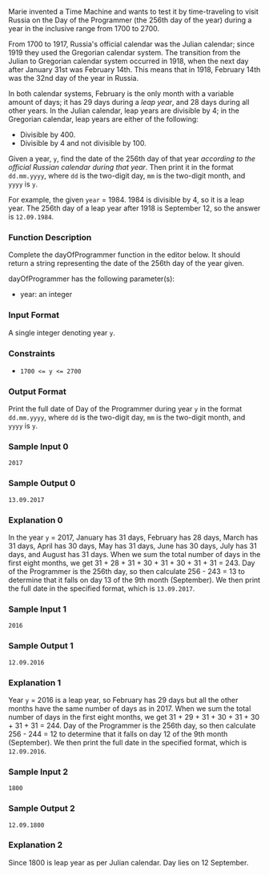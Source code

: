Marie invented a Time Machine and wants to test it by time-traveling to visit Russia on the Day of the Programmer (the 256th day of the year) during a year in the inclusive range from 1700 to 2700.

From 1700 to 1917, Russia's official calendar was the Julian calendar; since 1919 they used the Gregorian calendar system. The transition from the Julian to Gregorian calendar system occurred in 1918, when the next day after January 31st was February 14th. This means that in 1918, February 14th was the 32nd day of the year in Russia.

In both calendar systems, February is the only month with a variable amount of days; it has 29 days during a _leap year_, and 28 days during all other years. In the Julian calendar, leap years are divisible by 4; in the Gregorian calendar, leap years are either of the following:

- Divisible by 400.
- Divisible by 4 and not divisible by 100.

Given a year, `y`, find the date of the 256th day of that year _according to the official Russian calendar during that year_. Then print it in the format `dd.mm.yyyy`, where `dd` is the two-digit day, `mm` is the two-digit month, and `yyyy` is `y`.

For example, the given `year` = 1984. 1984 is divisible by 4, so it is a leap year. The 256th day of a leap year after 1918 is September 12, so the answer is `12.09.1984`.

### Function Description

Complete the dayOfProgrammer function in the editor below. It should return a string representing the date of the 256th day of the year given.

dayOfProgrammer has the following parameter(s):
- year: an integer

### Input Format

A single integer denoting year `y`.

### Constraints
- `1700 <= y <= 2700`

### Output Format
Print the full date of Day of the Programmer during year `y` in the format `dd.mm.yyyy`, where `dd` is the two-digit day, `mm` is the two-digit month, and `yyyy` is `y`.

### Sample Input 0
```
2017
```

### Sample Output 0
```
13.09.2017
```

### Explanation 0
In the year `y` = 2017, January has 31 days, February has 28 days, March has 31 days, April has 30 days, May has 31 days, June has 30 days, July has 31 days, and August has 31 days. When we sum the total number of days in the first eight months, we get 31 + 28 + 31 + 30 + 31 + 30 + 31 + 31 = 243. Day of the Programmer is the 256th day, so then calculate 256 - 243 = 13 to determine that it falls on day 13 of the 9th month (September). We then print the full date in the specified format, which is `13.09.2017`.

### Sample Input 1
```
2016
```

### Sample Output 1
```
12.09.2016
```

### Explanation 1
Year `y` = 2016 is a leap year, so February has 29 days but all the other months have the same number of days as in 2017. When we sum the total number of days in the first eight months, we get 31 + 29 + 31 + 30 + 31 + 30 + 31 + 31 = 244. Day of the Programmer is the 256th day, so then calculate 256 - 244 = 12 to determine that it falls on day 12 of the 9th month (September). We then print the full date in the specified format, which is `12.09.2016`.

### Sample Input 2
```
1800
```

### Sample Output 2
```
12.09.1800
```

### Explanation 2

Since 1800 is leap year as per Julian calendar. Day lies on 12 September.